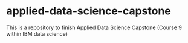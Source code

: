 # applied-data-science-capstone
This is a repository to finish Applied Data Science Capstone (Course 9 within IBM data science)
